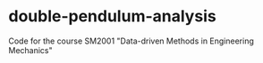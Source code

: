 # double-pendulum-analysis
Code for the course SM2001 "Data-driven Methods in Engineering Mechanics"

